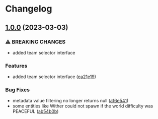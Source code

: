# Changelog

## [1.0.0](https://github.com/Ynverxe/open-nexus/compare/v0.1.0...v1.0.0) (2023-03-03)


### ⚠ BREAKING CHANGES

* added team selector interface

### Features

* added team selector interface ([ea21e19](https://github.com/Ynverxe/open-nexus/commit/ea21e190d13b09f83fbd1104cdacf41e1a2ea315))


### Bug Fixes

* metadata value filtering no longer returns null ([a16e541](https://github.com/Ynverxe/open-nexus/commit/a16e54190651fd6a6e4d07695953dc2dabf96606))
* some entities like Wither could not spawn if the world difficulty was PEACEFUL ([ab54b0b](https://github.com/Ynverxe/open-nexus/commit/ab54b0b6621a6e5814a440451b9a789833e29062))

